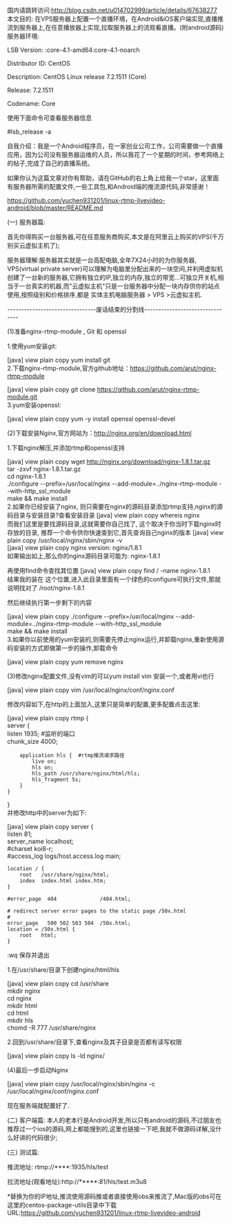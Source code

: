 国内请跳转访问:http://blog.csdn.net/u014702999/article/details/67638277
本文目的:
在VPS服务器上配置一个直播环境，在Android&iOS客户端实现,直播推流到服务器上,在任意播放器上实现,拉取服务器上的流观看直播。(附android源码)
服务器环境:

LSB Version:    :core-4.1-amd64:core-4.1-noarch

Distributor ID: CentOS

Description:    CentOS Linux release 7.2.1511 (Core) 

Release:        7.2.1511

Codename:       Core

使用下面命令可查看服务器信息

#lsb_release -a


自我介绍：我是一个Android程序员，在一家创业公司工作，公司需要做一个直播应用，因为公司没有服务器运维的人员，所以我花了一个星期的时间，参考网络上的帖子,完成了自己的直播系统。

如果你认为这篇文章对你有帮助，请在GitHub的右上角上给我一个star，这里面有服务器所需的配置文件,一些工具包,和Android端的推流源代码,非常感谢！

https://github.com/yuchen931201/linux-rtmp-livevideo-android/blob/master/README.md



(一) 服务器篇:

首先你得购买一台服务器,可在任意服务商购买,本文是在阿里云上购买的VPS(千万别买云虚拟主机了);

服务器理解:服务器其实就是一台高配电脑,全年7X24小时的为你服务器, VPS(virtual private server)可以理解为电脑里分配出来的一块空间,并利用虚拟机创建了一台新的服务器,它拥有独立的IP,独立的内存,独立的带宽...可独立开关机,相当于一台真实的机器,而"云虚拟主机"只是一台服务器中分配一块内存供你的站点使用,按照级别和价格排序,都是 实体主机电脑服务器 > VPS >云虚拟主机.

--------------------------------废话结束的分割线--------------------------------

(1)准备nginx-rtmp-module , Git 和 openssl

1.使用yum安装git:


[java] view plain copy
yum install git  
2.下载nginx-rtmp-module,官方github地址：https://github.com/arut/nginx-rtmp-module


[java] view plain copy
git clone https://github.com/arut/nginx-rtmp-module.git  
3.yum安装openssl:

[java] view plain copy
yum -y install openssl openssl-devel   


(2)下载安装Nginx,官方网站为：http://nginx.org/en/download.html

1.下载nginx解压,并添加rtmp和openssl支持

[java] view plain copy
wget http://nginx.org/download/nginx-1.8.1.tar.gz    
tar -zxvf nginx-1.8.1.tar.gz    
cd nginx-1.8.1    
./configure --prefix=/usr/local/nginx  --add-module=../nginx-rtmp-module  --with-http_ssl_module      
make && make install   
2.如果你已经安装了nginx, 则只需要在nginx的源码目录添加rtmp支持,nginx的源码目录与安装目录?查看安装目录
[java] view plain copy
whereis nginx  
而我们这里是要找源码目录,这就需要你自己找了, 这个取决于你当时下载nginx时存放的目录, 推荐一个命令供你快速查到它,首先查询自己nginx的版本
[java] view plain copy
/usr/local/nginx/sbin/nginx -v  
[java] view plain copy
nginx version: nginx/1.8.1  
如果输出如上,那么你的nginx源码目录可能为:
nginx-1.8.1

再使用find命令查找其位置
[java] view plain copy
find / -name nginx-1.8.1  
结果我的装在 这个位置,进入此目录里面有一个绿色的configure可执行文件,那就说明找对了
/root/nginx-1.8.1

然后继续执行第一步剩下的内容

[java] view plain copy
./configure --prefix=/usr/local/nginx  --add-module=../nginx-rtmp-module  --with-http_ssl_module      
make && make install   
3.如果你以前使用的yum安装的,则需要先停止nginx运行,并卸载nginx,重新使用源码安装的方式即做第一步的操作,卸载命令

[java] view plain copy
yum remove nginx  


(3)修改nginx配置文件,没有vim的可以yum install vim 安装一个,或者用vi也行

[java] view plain copy
vim /usr/local/nginx/conf/nginx.conf   

修改内容如下,在http的上面加入,这里只是简单的配置,更多配置点击这里:

[java] view plain copy
rtmp {      
    server {      
        listen 1935;  #监听的端口    
        chunk_size 4000;      
             
        application hls {  #rtmp推流请求路径    
            live on;      
            hls on;      
            hls_path /usr/share/nginx/html/hls;      
            hls_fragment 5s;      
        }      
    }      
}  
并修改http中的server为如下:

[java] view plain copy
server {    
    listen       81;    
    server_name  localhost;    
    #charset koi8-r;    
    #access_log  logs/host.access.log  main;    
    
    location / {    
        root   /usr/share/nginx/html;    
        index  index.html index.htm;    
    }    
    
    #error_page  404              /404.html;    
    
    # redirect server error pages to the static page /50x.html    
    #    
    error_page   500 502 503 504  /50x.html;    
    location = /50x.html {    
        root   html;    
    }  

:wq 保存并退出

1.在/usr/share/目录下创建nginx/html/hls

[java] view plain copy
cd /usr/share  
mkdir nginx  
cd nginx  
mkdir html  
cd html  
mkdir hls  
chomd -R 777 /usr/share/nginx  

2.回到/usr/share/目录下,查看nginx及其子目录是否都有读写权限

[java] view plain copy
ls -ld nginx/   

(4)最后一步启动Nginx

[java] view plain copy
/usr/local/nginx/sbin/nginx -c /usr/local/nginx/conf/nginx.conf   

现在服务端就配置好了.


(二) 客户端篇:
本人的老本行是Android开发,所以只有android的源码,不过朋友也推荐过一个ios的源码,网上都能搜到的,这里也链接一下吧,我就不做源码详解,没什么好讲的代码很少;




(三) 测试篇:

推流地址:  rtmp://****:1935/hls/test

拉流地址(观看地址):http://*****:81/hls/test.m3u8

*替换为你的IP地址,推流使用源码推或者直接使用obs来推流了,Mac版的obs可在这里的centos-package-utils目录中下载URL:https://github.com/yuchen931201/linux-rtmp-livevideo-android
